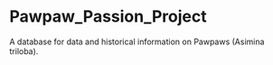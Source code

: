 # Pawpaw_Passion_Project
A database for data and historical information on Pawpaws (Asimina triloba).
